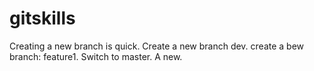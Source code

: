 # gitskills
Creating a new branch is quick.
Create a new branch dev.
create a bew branch: feature1.
Switch to master.
A new.